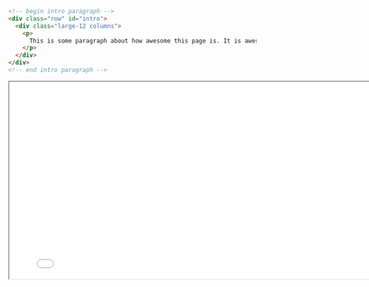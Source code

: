 ```html
<!-- begin intro paragraph -->
<div class="row" id="intro">
  <div class="large-12 columns">
    <p>
      This is some paragraph about how awesome this page is. It is awesome. Someday, it will become self-aware and be the best page in the universe and no one will stop it. Not even Nick Cage.
    </p>
  </div>
</div>
<!-- end intro paragraph -->
```

<iframe src='foundation/step_04.html' width='800' height='400'>
